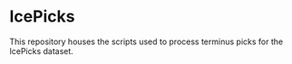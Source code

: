 # IcePicks
This repository houses the scripts used to process terminus picks for the IcePicks dataset. 
